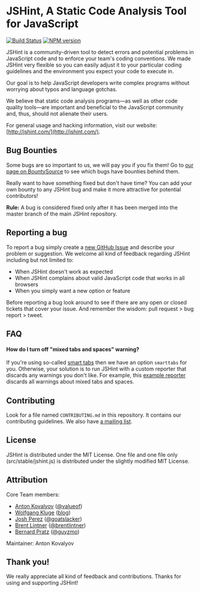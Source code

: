 JSHint, A Static Code Analysis Tool for JavaScript
==================================================
[![Build Status](https://travis-ci.org/jshint/jshint.png?branch=master)](https://travis-ci.org/jshint/jshint)
[![NPM version](https://badge.fury.io/js/jshint.png)](http://badge.fury.io/js/jshint)

JSHint is a community-driven tool to detect errors and potential problems in
JavaScript code and to enforce your team's coding conventions. We made JSHint
very flexible so you can easily adjust it to your particular coding guidelines
and the environment you expect your code to execute in.

Our goal is to help JavaScript developers write complex programs without
worrying about typos and language gotchas.

We believe that static code analysis programs—as well as other code quality
tools—are important and beneficial to the JavaScript community and, thus,
should not alienate their users.

For general usage and hacking information, visit our website:
[http://jshint.com/](http://jshint.com/).

Bug Bounties
--------------------------------

Some bugs are so important to us, we will pay you if you fix them! Go to
[our page on BountySource](https://www.bountysource.com/#trackers/48759-jshint)
to see which bugs have bounties behind them.

Really want to have something fixed but don't have time? You can add your
own bounty to any JSHint bug and make it more attractive for potential
contributors!

**Rule:** A bug is considered fixed only after it has been merged into the
master branch of the main JSHint repository.

Reporting a bug
---------------

To report a bug simply create a
[new GitHub Issue](https://github.com/jshint/jshint/issues/new) and describe
your problem or suggestion. We welcome all kind of feedback regarding
JSHint including but not limited to:

 * When JSHint doesn't work as expected
 * When JSHint complains about valid JavaScript code that works in all browsers
 * When you simply want a new option or feature

Before reporting a bug look around to see if there are any open or closed tickets
that cover your issue. And remember the wisdom: pull request > bug report > tweet.


FAQ
---

#### How do I turn off "mixed tabs and spaces" warning?

If you're using so-called [smart tabs](http://www.emacswiki.org/SmartTabs)
then we have an option `smarttabs` for you. Otherwise, your solution is to
run JSHint with a custom reporter that discards any warnings you don't like.
For example, this [example reporter](https://gist.github.com/3885619)
discards all warnings about mixed tabs and spaces.

Contributing
------------

Look for a file named `CONTRIBUTING.md` in this repository. It contains our
contributing guidelines. We also have
[a mailing list](http://groups.google.com/group/jshint/).

License
-------

JSHint is distributed under the MIT License. One file and one file only
(src/stable/jshint.js) is distributed under the slightly modified MIT License.

Attribution
-----------

Core Team members:

 * [Anton Kovalyov](http://anton.kovalyov.net/) ([@valueof](http://twitter.com/valueof))
 * [Wolfgang Kluge](http://klugesoftware.de/) ([blog](http://gehirnwindung.de/))
 * [Josh Perez](http://www.goatslacker.com/) ([@goatslacker](http://twitter.com/goatslacker))
 * [Brent Lintner](http://brentlintner.heroku.com/) ([@brentlintner](http://twitter.com/brentlintner))
 * [Bernard Pratz](http://i.got.nothing.to/blog/) ([@guyzmo](https://twitter.com/guyzmo))

Maintainer: Anton Kovalyov

Thank you!
----------

We really appreciate all kind of feedback and contributions. Thanks for using and supporting JSHint!
